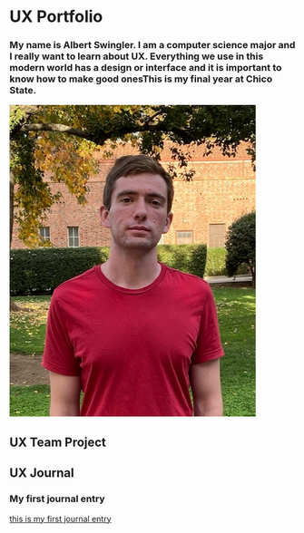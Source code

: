 # UX Portfolio

### My name is Albert Swingler. I am a computer science major and I really want to learn about UX. Everything we use in this modern world has a design or interface and it is important to know how to make good onesThis is my final year at Chico State. 

![picture of me](Screen%20Shot%202020-01-21%20at%205.22.32%20PM.png)

## UX Team Project


## UX Journal

### My first journal entry

[this is my first journal entry](https://usabilityengineering.github.io/uxportfolio-aswingler1/)
